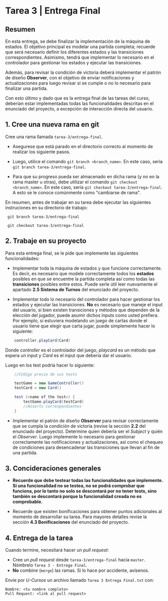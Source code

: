 # Tarea 3 | Entrega Final

## Resumen

En esta entrega, se debe finalizar la implementación de la máquina de estados. El objetivo principal es modelar una partida completa; recuerde que será necesario definir los diferentes estados y las transiciones correspondientes. Asimismo, tendrá que implementar lo necesario en el controlador para gestionar los estados y ejecutar las transiciones.

Además, para revisar la condición de victoria deberá implementar el patrón de diseño __Observer__, con el objetivo de enviar notificaciones y actualizaciones para luego revisar si se cumple o no lo necesario para finalizar una partida.

Con esto último y dado que es la entrega final de las tareas del curso, deberían estar implementadas todas las funcionalidades descritas en el enunciado del proyecto, a excepción de interacción directa del usuario.  

## 1. Cree una nueva rama en git

Cree una rama llamada ``tarea-3/entrega-final``.

   - Asegurese que está parado en el directorio correcto al momento de realizar los siguiente pasos.

   - Luego, utilice el comando ``git branch <branch_name>``. En este caso, sería
   ``git branch tarea-3/entrega-final``.
   
   - Para que su progreso pueda ser almacenado en dicha rama (y no en la rama master u 
   otras), debe utilizar el comando ``git checkout <branch_name>``. En este caso, sería 
   ``git checkout tarea-3/entrega-final``. A esto se le conoce comúnmente como 
   "cambiarse de rama".

   En resumen, antes de trabajar en su tarea debe ejecutar las siguientes instruciones en su directorio de trabajo:

   ```
    git branch tarea-3/entrega-final
   ```
   ```
    git checkout tarea-3/entrega-final
   ```

## 2. Trabaje en su proyecto

Para esta entrega final, se le pide que implemente las siguientes funcionalidades:

- Implementar toda la máquina de estados y que funcione correctamente. Es decir, es necesario que modele correctamente todos los __estados__ posibles en que se encuentre la partida completa así como todas las __transiciones__ posibles entre estos. Puede serle útil leer nuevamente el apartado __2.5 Sistema de Turnos__ del enunciado del proyecto.
  
- Implementar todo lo necesario del controlador para hacer gestionar los estados y ejecutar las transiciones. __No__ es necesario que maneje el input del usuario, si bien existen transiciones y métodos que dependen de la elección del jugador, puede asumir dichos inputs como usted prefiera. Por ejemplo, si estuviera modelando un juego de cartas donde el usuario tiene que elegir que carta jugar, puede simplemente hacer lo siguiente:

```Scala
    controller.playCard(Card)
```
  
Donde _controller_ es el controlador del juego, _playcard_ es un método que espera un input y _Card_ es el input que debería dar el usuario.

Luego en los test podría hacer lo siguiente:

```Scala
    //Código previo de sus tests

    testGame = new GameController()
    testCard = new Card()

    test (<name of the test>) {
        testGame.playCard(testCard)
        //Asserts correspondientes
    }
```

- Implementar el patrón de diseño __Observer__ para revisar correctamente que se cumpla la condición de victoria (revise la sección __2.2__ del enunciado del proyecto). Determine quien debería ser el _Subject_ y quién el _Observer_. Luego implemente lo necesario para gestionar correctamente las notificaciones y actualizaciones, así como el chequeo de condiciones para desencadenar las transiciones que llevan al fin de una partida. 
  

## 3. Concideraciones generales

- **Recuerde que debe testear todas las funcionalidades que implemente. Si una funcionalidad 
no se testea, no se podrá comprobar que funciona, por lo tanto no solo se descontará por
no tener tests, sino también se descontará porque la funcionalidad creada no es 
comprobable.**

- Recuerde que existen bonificaciones para obtener puntos adicionales al momento de desarrollar su tarea. Para mayores detalles revise la sección __4.3 Bonificaciones__ del enunciado del proyecto.


## 4. Entrega de la tarea
Cuando termine, necesitará hacer un *pull request*:

- Cree un *pull request* desde `tarea-3/entrega-final` hacia `master`. Nómbrelo `Tarea 3 - Entrega Final`.
- **No** combine (`merge`) las ramas. Si lo hace por accidente, avísenos.

Envíe por *U-Cursos* un archivo llamado `Tarea 3 Entrega Final.txt` con:

```
Nombre: <tu nombre completo>
Pull Request: <link al pull request>
```




